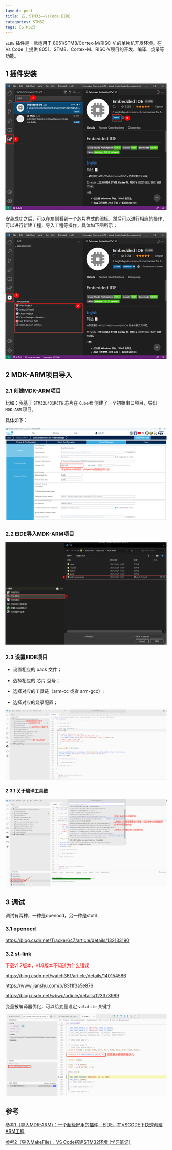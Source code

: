 ```yaml
---
layout: post
title: 四、STM32——VsCode EIDE
categories: STM32
tags: [STM32]
---
```


`EIDE` 插件是一款适用于 8051/STM8/Cortex-M/RISC-V 的单片机开发环境。在 Vs Code 上提供 8051、STM8、Cortex-M、RISC-V项目的开发、编译、烧录等功能。

## 1 插件安装

![alt text](./image_bak/image.png)

安装成功之后，可以在左侧看到一个芯片样式的图标，然后可以进行相应的操作，可以进行新建工程，导入工程等操作，具体如下图所示；

![alt text](./image_bak/image-1.png)


## 2 MDK-ARM项目导入

### 2.1 创建MDK-ARM项目

比如：我基于 `STM32L431RCT6` 芯片在 `CubeMX` 创建了一个初始串口项目，导出 `MDK-ARM` 项目。

具体如下：

![alt text](./image_bak/image-2.png)

### 2.2 EIDE导入MDK-ARM项目

![alt text](./image_bak/image-3.png)

### 2.3 设置EIDE项目

- 设置相应的 pack 文件；

- 选择相应的 芯片 型号；

- 选择对应的工具链（arm-cc 或者 arm-gcc）;

- 选择对应的烧录配置；

![alt text](./image_bak/image-4.png)

#### 2.3.1 关于编译工具链

![alt text](./image_bak/image-5.png)

## 3 调试

调试有两种，一种是openocd，另一种是stutil

### 3.1 openocd

https://blog.csdn.net/Tracker647/article/details/132133190

### 3.2 st-link

<font color="red">下载v1.7版本，v1.8版本不知道为什么错误</font>

https://blog.csdn.net/watch361/article/details/140154586

https://www.jianshu.com/p/83f1f3a5e876

https://blog.csdn.net/wbwu/article/details/123373989

变量被编译器优化，可以给变量设定 `volatile` 关键字

![alt text](./image_bak/image-6.png)




## 参考

[参考1（导入MDK-ARM）：一个超级好用的插件—EIDE，在VSCODE下快速创建ARM工程](https://blog.csdn.net/u010632165/article/details/119067457)

[参考2（导入MakeFile）：VS Code搭建STM32环境 (学习笔记)](https://blog.csdn.net/2301_77493106/article/details/135047285)